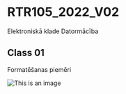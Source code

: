 # **RTR105_2022_V02**
Elektroniskā klade Datormācība 
## **Class 01**
Formatēšanas piemēri

![This is an image](https://upload.wikimedia.org/wikipedia/commons/thumb/d/df/Pelmeni_Russian.jpg/1200px-Pelmeni_Russian.jpg)
